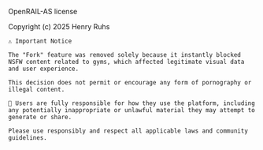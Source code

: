 OpenRAIL-AS license

Copyright (c) 2025 Henry Ruhs




    ⚠️ Important Notice

    The "Fork" feature was removed solely because it instantly blocked NSFW content related to gyms, which affected legitimate visual data and user experience.

    This decision does not permit or encourage any form of pornography or illegal content.

    📌 Users are fully responsible for how they use the platform, including any potentially inappropriate or unlawful material they may attempt to generate or share.

    Please use responsibly and respect all applicable laws and community guidelines.

